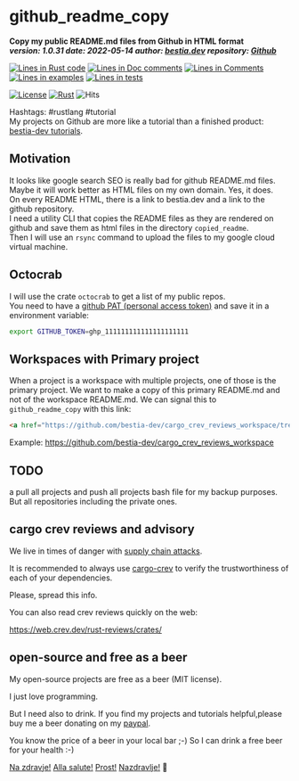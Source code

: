[comment]: # (auto_md_to_doc_comments segment start A)

# github_readme_copy

[comment]: # (auto_cargo_toml_to_md start)

**Copy my public README.md files from Github in HTML format**  
***version: 1.0.31 date: 2022-05-14 author: [bestia.dev](https://bestia.dev) repository: [Github](https://github.com/bestia-dev/github_readme_copy)***  

[comment]: # (auto_cargo_toml_to_md end)

[comment]: # (auto_lines_of_code start)
[![Lines in Rust code](https://img.shields.io/badge/Lines_in_Rust-167-green.svg)](https://github.com/bestia-dev/github_readme_copy/)
[![Lines in Doc comments](https://img.shields.io/badge/Lines_in_Doc_comments-237-blue.svg)](https://github.com/bestia-dev/github_readme_copy/)
[![Lines in Comments](https://img.shields.io/badge/Lines_in_comments-38-purple.svg)](https://github.com/bestia-dev/github_readme_copy/)
[![Lines in examples](https://img.shields.io/badge/Lines_in_examples-19-yellow.svg)](https://github.com/bestia-dev/github_readme_copy/)
[![Lines in tests](https://img.shields.io/badge/Lines_in_tests-36-orange.svg)](https://github.com/bestia-dev/github_readme_copy/)

[comment]: # (auto_lines_of_code end)

[![License](https://img.shields.io/badge/license-MIT-blue.svg)](https://github.com/bestia-dev/github_readme_copy/blob/main/LICENSE) [![Rust](https://github.com/bestia-dev/github_readme_copy/workflows/RustAction/badge.svg)](https://github.com/bestia-dev/github_readme_copy/) ![Hits](https://bestia.dev/webpage_hit_counter/get_svg_image/93552555)

Hashtags: #rustlang #tutorial  
My projects on Github are more like a tutorial than a finished product: [bestia-dev tutorials](https://github.com/bestia-dev/tutorials_rust_wasm).

## Motivation

It looks like google search SEO is really bad for github README.md files.  
Maybe it will work better as HTML files on my own domain. Yes, it does.  
On every README HTML, there is a link to bestia.dev and a link to the github repository.  
I need a utility CLI that copies the README files as they are rendered on github and save them as html files in the directory `copied_readme`.  
Then I will use an `rsync` command to upload the files to my google cloud virtual machine.

## Octocrab

I will use the crate `octocrab` to get a list of my public repos.  
You need to have a [github PAT (personal access token)](https://docs.github.com/en/github/authenticating-to-github/keeping-your-account-and-data-secure/creating-a-personal-access-token) and save it in a environment variable:  

```bash
export GITHUB_TOKEN=ghp_111111111111111111111
```

## Workspaces with Primary project

When a project is a workspace with multiple projects, one of those is the primary project. We want to make a copy of this primary README.md and not of the workspace README.md. We can signal this to `github_readme_copy` with this link:

```html
<a href="https://github.com/bestia-dev/cargo_crev_reviews_workspace/tree/main/cargo_crev_reviews">Primary project README.md</a>
```

Example: <https://github.com/bestia-dev/cargo_crev_reviews_workspace>



## TODO

a pull all projects and push all projects bash file for my backup purposes. But all repositories including the private ones.

## cargo crev reviews and advisory

We live in times of danger with [supply chain attacks](https://en.wikipedia.org/wiki/Supply_chain_attack).

It is recommended to always use [cargo-crev](https://github.com/crev-dev/cargo-crev) to verify the trustworthiness of each of your dependencies.

Please, spread this info.

You can also read crev reviews quickly on the web:

<https://web.crev.dev/rust-reviews/crates/>

## open-source and free as a beer

My open-source projects are free as a beer (MIT license).

I just love programming.

But I need also to drink. If you find my projects and tutorials helpful,please buy me a beer donating on my [paypal](https://paypal.me/LucianoBestia).

You know the price of a beer in your local bar ;-) So I can drink a free beer for your health :-)

[Na zdravje!](https://translate.google.com/?hl=en&sl=sl&tl=en&text=Na%20zdravje&op=translate) [Alla salute!](https://dictionary.cambridge.org/dictionary/italian-english/alla-salute) [Prost!](https://dictionary.cambridge.org/dictionary/german-english/prost) [Nazdravlje!](https://matadornetwork.com/nights/how-to-say-cheers-in-50-languages/) 🍻

[comment]: # (auto_md_to_doc_comments segment end A)
